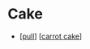 # Cake

- [[pull]] [[carrot cake]]


[//begin]: # "Autogenerated link references for markdown compatibility"
[pull]: pull "Pull"
[carrot cake]: carrot-cake "Carrot Cake"
[//end]: # "Autogenerated link references"